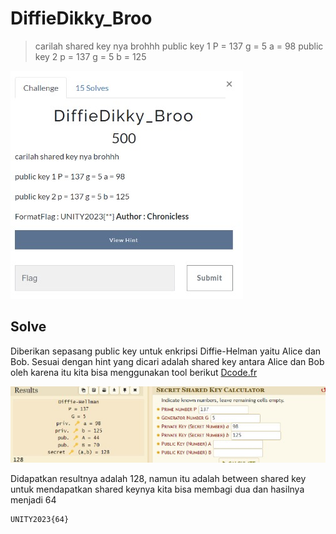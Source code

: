 # DiffieDikky_Broo

> carilah shared key nya brohhh
public key 1 P = 137 g = 5 a = 98
public key 2 p = 137 g = 5 b = 125

![chall](images/chall.jpg)

## Solve

Diberikan sepasang public key untuk enkripsi Diffie-Helman yaitu Alice dan Bob. Sesuai dengan hint yang dicari adalah shared key antara Alice dan Bob oleh karena itu kita bisa menggunakan tool berikut [Dcode.fr](https://www.dcode.fr/diffie-hellman-key-exchange)

![solve](images/solve.jpg)

Didapatkan resultnya adalah 128, namun itu adalah between shared key untuk mendapatkan shared keynya kita bisa membagi dua dan hasilnya menjadi 64

```
UNITY2023{64}
```